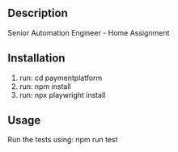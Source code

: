 ## Description
Senior Automation Engineer - Home Assignment

## Installation
1. run: cd paymentplatform
2. run: npm install
3. run: npx playwright install

## Usage
Run the tests using: npm run test
